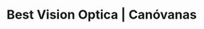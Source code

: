 ---
title: "Best Vision Optica | Canóvanas"
url: /canovanas/best-vision-optica-canovanas/
shop: optician
---